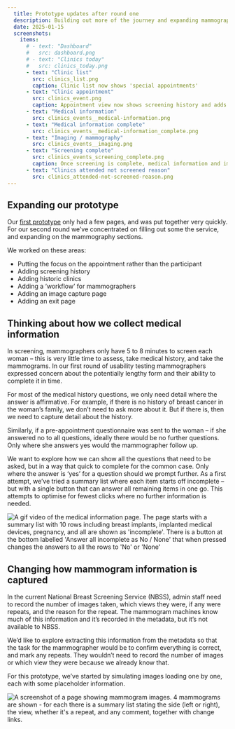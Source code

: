 ```yaml
---
  title: Prototype updates after round one
  description: Building out more of the journey and expanding mammography sections
  date: 2025-01-15
  screenshots:
    items:
      # - text: "Dashboard"
      #   src: dashboard.png
      # - text: "Clinics today"
      #   src: clinics_today.png
      - text: "Clinic list"
        src: clinics_list.png
        caption: Clinic list now shows 'special appointments'
      - text: "Clinic appointment"
        src: clinics_event.png
        caption: Appointment view now shows screening history and adds a pre-screening question
      - text: "Medical information"
        src: clinics_events__medical-information.png
      - text: "Medical information complete"
        src: clinics_events__medical-information_complete.png
      - text: "Imaging / mammography"
        src: clinics_events__imaging.png
      - text: "Screening complete"
        src: clinics_events_screening_complete.png
        caption: Once screening is complete, medical information and images are added as tabs to the appointment
      - text: "Clinics attended not screened reason"
        src: clinics_attended-not-screened-reason.png
---
```


## Expanding our prototype

Our [first prototype](/manage-breast-screening/2024/12/first-alpha-prototype/) only had a few pages, and was put together very quickly. For our second round we’ve concentrated on filling out some the service, and expanding on the mammography sections.

We worked on these areas:

- Putting the focus on the appointment rather than the participant
- Adding screening history
- Adding historic clinics
- Adding a ‘workflow’ for mammographers
- Adding an image capture page
- Adding an exit page

## Thinking about how we collect medical information

In screening, mammographers only have 5 to 8 minutes to screen each woman – this is very little time to assess, take medical history, and take the mammograms. In our first round of usability testing mammographers expressed concern about the potentially lengthy form and their ability to complete it in time.

For most of the medical history questions, we only need detail where the answer is affirmative. For example, if there is no history of breast cancer in the woman’s family, we don’t need to ask more about it. But if there is, then we need to capture detail about the history.

Similarly, if a pre-appointment questionnaire was sent to the woman – if she answered no to all questions, ideally there would be no further questions. Only where she answers yes would the mammographer follow up.

We want to explore how we can show all the questions that need to be asked, but in a way that quick to complete for the common case. Only where the answer is ‘yes’ for a question should we prompt further. As a first attempt, we’ve tried a summary list where each item starts off incomplete – but with a single button that can answer all remaining items in one go. This attempts to optimise for fewest clicks where no further information is needed.

![A gif video of the medical information page. The page starts with a summary list with 10 rows including breast implants, implanted medical devices, pregnancy, and all are shown as 'incomplete'. There is a button at the bottom labelled 'Answer all incomplete as No / None' that when pressed changes the answers to all the rows to 'No' or 'None' ](manage-mark-incomplete-as-none.gif "Testing a single button as a way to mass-answer questions")

## Changing how mammogram information is captured

In the current National Breast Screening Service (NBSS), admin staff need to record the number of images taken, which views they were, if any were repeats, and the reason for the repeat. The mammogram machines know much of this information and it’s recorded in the metadata, but it’s not available to NBSS.

We’d like to explore extracting this information from the metadata so that the task for the mammographer would be to confirm everything is correct, and mark any repeats. They wouldn’t need to record the number of images or which view they were because we already know that.

For this prototype, we’ve started by simulating images loading one by one, each with some placeholder information.

![A screenshot of a page showing mammogram images. 4 mammograms are shown - for each there is a summary list stating the side (left or right), the view, whether it's a repeat, and any comment, together with change links. ](clinics_events__imaging.png "Mammograms shown with key information")
